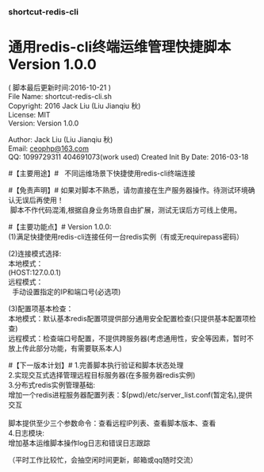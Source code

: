 ### shortcut-redis-cli ###

 # 通用redis-cli终端运维管理快捷脚本 Version 1.0.0 #
 ( 脚本最后更新时间:2016-10-21 )<br>
 File Name:    shortcut-redis-cli.sh <br>
 Copyright:    2016 Jack Liu (Liu Jianqiu 秋)<br>
 License:      MIT<br>
 Version:      Version 1.0.0<br>
 
 Author: Jack Liu (Liu Jianqiu 秋)<br>
 Email: ceophp@163.com<br>
 QQ: 1099729311 404691073(work used)
 Created Init By Date: 2016-03-18<br>

 #【主要用途】#
   不同运维场景下快捷使用redis-cli终端连接

 #【免责声明】#
 如果对脚本不熟悉，请勿直接在生产服务器操作。待测试环境确认无误后再使用！<br>
 脚本不作代码混淆,根据自身业务场景自由扩展，测试无误后方可线上使用。<br>

 #【主要功能点】#
 Version 1.0.0:<br>
 (1)满足快捷使用redis-cli连接任何一台redis实例（有或无requirepass密码）<br>

 (2)连接模式选择:<br>
   本地模式：<br>
    (HOST:127.0.0.1)<br> 
   远程模式：<br>
    手动设置指定的IP和端口号(必选项)<br>

 (3)配置项基本检查：<br>
    本地模式：默认基本redis配置项提供部分通用安全配置检查(只提供基本配置项检查)<br>
    远程模式：检查端口号配置，不提供跨服务器(考虑通用性，安全等因素，暂时不放上传此部分功能，有需要联系本人)<br>

 #【下一版本计划】#
 1.完善脚本执行验证和脚本状态处理<br>
 2.实现交互式选择管理远程目标服务器(在多服务器redis实例)<br>
 3.分布式redis实例管理基础:<br>
   增加一个redis进程服务器配置列表：$(pwd)/etc/server_list.conf(暂定名),提供交互<br><br>
   脚本提供至少三个参数命令：查看远程IP列表、查看脚本版本、查看<br>
 4.日志模块:<br>
   增加基本运维脚本操作log日志和错误日志跟踪<br>
 
 
（平时工作比较忙，会抽空闲时间更新，邮箱或qq随时交流）


